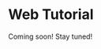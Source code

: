 # Web Tutorial

Coming soon! Stay tuned!

<!-- In this tutorial, we're going to create an image processing application for the web, 
which will allow users to upload images and perform various image processing operations on them
using Photon.

Since this app will use Photon, it'll take advantage of Web Assembly's near-native performance, 
leading to a high-performance application. 

Here's a GIF of what we'll be making:

## Install 

Photon is available as an npm module, which calls the underlying WebAssembly code. 

Ensuring you have Node.JS installed on your machine, run:

```bash
npm install @silvia-odwyer/photon
```

You can use Photon as you would a standard JavaScript library, since it’s available as an npm module, meaning you can use Photon for the browser, in electron apps, with Vue, React, other JS frameworks, etc.,  -->